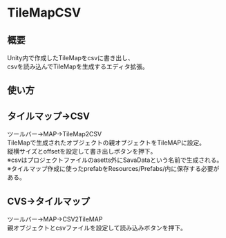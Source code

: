 # TileMapCSV
## 概要
Unity内で作成したTileMapをcsvに書き出し、<br>
csvを読み込んでTileMapを生成するエディタ拡張。

## 使い方
## タイルマップ→CSV
ツールバー→MAP→TileMap2CSV <br>
TileMapで生成されたオブジェクトの親オブジェクトをTileMAPに設定。<br>
縦横サイズとoffsetを設定して書き出しボタンを押下。<br>
※csvはプロジェクトファイルのasetts外にSavaDataという名前で生成される。<br>
※タイルマップ作成に使ったprefabをResources/Prefabs/内に保存する必要がある。

## CVS→タイルマップ
ツールバー→MAP→CSV2TileMAP<br>
親オブジェクトとcsvファイルを設定して読み込みボタンを押下。
